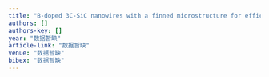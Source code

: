 ```yaml
---
title: "B-doped 3C-SiC nanowires with a finned microstructure for efficient visible light-driven photocatalytic hydrogen production"
authors: []
authors-key: []
year: "数据暂缺"
article-link: "数据暂缺"
venue: "数据暂缺"
bibex: "数据暂缺"
---
```

